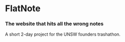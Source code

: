 # FlatNote
### The website that hits all the wrong notes

A short 2-day project for the UNSW founders trashathon.